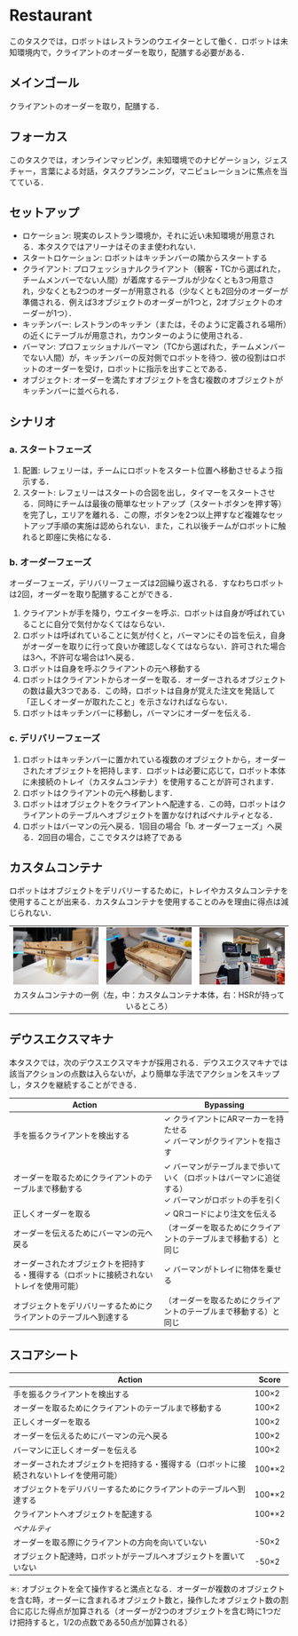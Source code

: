 # Restaurant
このタスクでは，ロボットはレストランのウエイターとして働く．ロボットは未知環境内で，クライアントのオーダーを取り，配膳する必要がある．

## メインゴール
クライアントのオーダーを取り，配膳する．

## フォーカス
このタスクでは，オンラインマッピング，未知環境でのナビゲーション，ジェスチャー，言葉による対話，タスクプランニング，マニピュレーションに焦点を当てている．

## セットアップ
- ロケーション: 現実のレストラン環境か，それに近い未知環境が用意される．本タスクではアリーナはそのまま使われない．
- スタートロケーション: ロボットはキッチンバーの隣からスタートする
- クライアント: プロフェッショナルクライアント（観客・TCから選ばれた，チームメンバーでない人間）が着席するテーブルが少なくとも3つ用意され，少なくとも2つのオーダーが用意される（少なくとも2回分のオーダーが準備される．例えば3オブジェクトのオーダーが1つと，2オブジェクトのオーダーが1つ）．
- キッチンバー: レストランのキッチン（または，そのように定義される場所）の近くにテーブルが用意され，カウンターのように使用される．
- バーマン: プロフェッショナルバーマン（TCから選ばれた，チームメンバーでない人間）が，キッチンバーの反対側でロボットを待つ．彼の役割はロボットのオーダーを受け，ロボットに指示を出すことである．
- オブジェクト: オーダーを満たすオブジェクトを含む複数のオブジェクトがキッチンバーに並べられる．

## シナリオ
### a. スタートフェーズ
1. 配置: レフェリーは，チームにロボットをスタート位置へ移動させるよう指示する．
1. スタート: レフェリーはスタートの合図を出し，タイマーをスタートさせる．同時にチームは最後の簡単なセットアップ（スタートボタンを押す等）を完了し，エリアを離れる．この際，ボタンを2つ以上押すなど複雑なセットアップ手順の実施は認められない．また，これ以後チームがロボットに触れると即座に失格になる．

### b. オーダーフェーズ
オーダーフェーズ，デリバリーフェーズは2回繰り返される．すなわちロボットは2回，オーダーを取り配膳することができる．
1. クライアントが手を降り，ウエイターを呼ぶ．ロボットは自身が呼ばれていることに自分で気付かなくてはならない．
1. ロボットは呼ばれていることに気が付くと，バーマンにその旨を伝え，自身がオーダーを取りに行って良いか確認しなくてはならない．許可された場合は3へ，不許可な場合は1へ戻る．
1. ロボットは自身を呼ぶクライアントの元へ移動する
1. ロボットはクライアントからオーダーを取る．オーダーされるオブジェクトの数は最大3つである．この時，ロボットは自身が覚えた注文を発話して「正しくオーダーが取れたこと」を示さなければならない．
1. ロボットはキッチンバーに移動し，バーマンにオーダーを伝える．

### c. デリバリーフェーズ
1. ロボットはキッチンバーに置かれている複数のオブジェクトから，オーダーされたオブジェクトを把持します．ロボットは必要に応じて，ロボット本体に未接続のトレイ（カスタムコンテナ）を使用することが許可されます．
1. ロボットはクライアントの元へ移動します．
1. ロボットはオブジェクトをクライアントへ配達する．この時，ロボットはクライアントのテーブルへオブジェクトを置かなければペナルティとなる．
1. ロボットはバーマンの元へ戻る．1回目の場合「b. オーダーフェーズ」へ戻る．2回目の場合，ここでタスクは終了である

## カスタムコンテナ
ロボットはオブジェクトをデリバリーするために，トレイやカスタムコンテナを使用することが出来る．カスタムコンテナを使用することのみを理由に得点は減じられない．

<table>
<tr>
  <td>
    <img src="restaurant_custom_container_1.jpg"/>
  </td>
  <td>
    <img src="restaurant_custom_container_2.jpg"/>
  </td>
  <td>
    <img src="restaurant_custom_container_3.jpg"/>
  </td>
</tr>
<tr>
  <td colspan="3">
  <center>
   カスタムコンテナの一例（左，中：カスタムコンテナ本体，右：HSRが持っているところ）
  </center>
  </td>
</tr>
</table>


## デウスエクスマキナ
本タスクでは，次のデウスエクスマキナが採用される．デウスエクスマキナでは該当アクションの点数は入らないが，より簡単な手法でアクションをスキップし，タスクを継続することができる．

| Action | Bypassing |
| --- | --- |
| 手を振るクライアントを検出する | ✓ クライアントにARマーカーを持たせる <br> ✓ バーマンがクライアントを指さす |
| オーダーを取るためにクライアントのテーブルまで移動する | ✓ バーマンがテーブルまで歩いていく（ロボットはバーマンに追従する） <br> ✓ バーマンがロボットの手を引く |
| 正しくオーダーを取る | ✓ QRコードにより注文を伝える |
| オーダーを伝えるためにバーマンの元へ戻る | （オーダーを取るためにクライアントのテーブルまで移動する）と同じ |
| オーダーされたオブジェクトを把持する・獲得する（ロボットに接続されないトレイを使用可能） | ✓ バーマンがトレイに物体を乗せる |
| オブジェクトをデリバリーするためにクライアントのテーブルへ到達する | （オーダーを取るためにクライアントのテーブルまで移動する）と同じ |

## スコアシート
| Action | Score |
| --- | --- |
| 手を振るクライアントを検出する | 100×2 |
| オーダーを取るためにクライアントのテーブルまで移動する | 100×2 |
| 正しくオーダーを取る | 100×2 |
| オーダーを伝えるためにバーマンの元へ戻る | 100×2 |
| バーマンに正しくオーダーを伝える | 100×2 |
| オーダーされたオブジェクトを把持する・獲得する（ロボットに接続されないトレイを使用可能） | 100*×2 |
| オブジェクトをデリバリーするためにクライアントのテーブルへ到達する | 100*×2 |
| クライアントへオブジェクトを配達する | 100*×2 |
| *ペナルティ* | 　 |
| オーダーを取る際にクライアントの方向を向いていない | -50×2 |
| オブジェクト配達時，ロボットがテーブルへオブジェクトを置いていない | -50×2 |

＊: オブジェクトを全て操作すると満点となる．オーダーが複数のオブジェクトを含む時，オーダーに含まれるオブジェクト数と，操作したオブジェクト数の割合に応じた得点が加算される（オーダーが2つのオブジェクトを含む時に1つだけ把持すると，1/2の点数である50点が加算される）